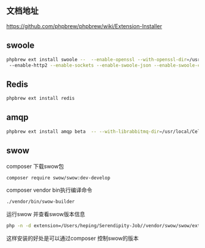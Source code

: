 ## 文档地址
https://github.com/phpbrew/phpbrew/wiki/Extension-Installer

## swoole
```bash
phpbrew ext install swoole --  --enable-openssl --with-openssl-dir=/usr/local/opt/openssl@1.1/  ##根据自己主机目录位置填写
 --enable-http2 --enable-sockets --enable-swoole-json --enable-swoole-curl

```

## Redis
```bash
phpbrew ext install redis
```

## amqp
```bash
phpbrew ext install amqp beta  -- --with-librabbitmq-dir=/usr/local/Cellar/rabbitmq-c/0.10.0  ## librabbitmq地址
```

## swow
composer 下载swow包
```bash
composer require swow/swow:dev-develop
```
composer vendor bin执行编译命令
```bash
./vendor/bin/swow-builder
```
运行swow 并查看swow版本信息
```bash
php -n -d extension=/Users/heping/Serendipity-Job//vendor/swow/swow/ext/modules/swow.so --ri swow
```
这样安装的好处是可以通过composer 控制swow的版本
